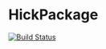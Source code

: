# HickPackage

[![Build Status](https://github.com/hmageste/HickPackage.jl/actions/workflows/CI.yml/badge.svg?branch=master)](https://github.com/hmageste/HickPackage.jl/actions/workflows/CI.yml?query=branch%3Amaster)
